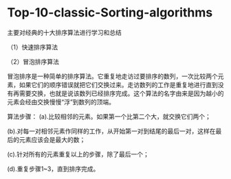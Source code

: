 # Top-10-classic-Sorting-algorithms
主要对经典的十大排序算法进行学习和总结

（1）快速排序算法






（2）冒泡排序算法

冒泡排序是一种简单的排序算法。它重复地走访过要排序的数列，一次比较两个元素，如果它们的顺序错误就把它们交换过来。走访数列的工作是重复地进行直到没有再需要交换，也就是说该数列已经排序完成。这个算法的名字由来是因为越小的元素会经由交换慢慢“浮”到数列的顶端。

算法步骤：
(a).比较相邻的元素。如果第一个比第二个大，就交换它们两个；

(b).对每一对相邻元素作同样的工作，从开始第一对到结尾的最后一对，这样在最后的元素应该会是最大的数；

(c).针对所有的元素重复以上的步骤，除了最后一个；

(d).重复步骤1~3，直到排序完成。
